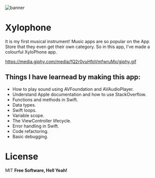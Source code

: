 ![banner](https://user-images.githubusercontent.com/55702254/188909709-3579d086-1c9f-4ac9-9fe6-096071535a68.png)


# Xylophone
It is my first musical instrument! Music apps are so popular on the App Store that they even get their own category. So in this app, I've made a colourful XyloPhone app.


[https://media.giphy.com/media/fQ2r0vuHfpVmfwruMx/giphy.gif
](https://media0.giphy.com/media/fQ2r0vuHfpVmfwruMx/giphy.gif)


## Things I have learnead by making this app:
- How to play sound using AVFoundation and AVAudioPlayer.
- Understand Apple documentation and how to use StackOverflow.
- Functions and methods in Swift.
- Data types.
- Swift loops.
- Variable scope.
- The ViewController lifecycle.
- Error handling in Swift.
- Code refactoring.
- Basic debugging.



# License

MIT
**Free Software, Hell Yeah!**
